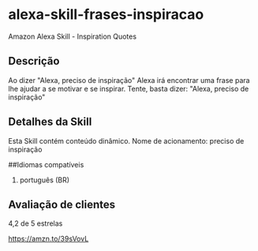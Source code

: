 # alexa-skill-frases-inspiracao
Amazon Alexa Skill  - Inspiration Quotes


## Descrição
Ao dizer "Alexa, preciso de inspiração" Alexa irá encontrar uma frase para lhe ajudar a se motivar e se inspirar.
Tente, basta dizer: "Alexa, preciso de inspiração"

## Detalhes da Skill
Esta Skill contém conteúdo dinâmico.
Nome de acionamento: preciso de inspiração

##Idiomas compatíveis
1. português (BR)

## Avaliação de clientes
4,2 de 5 estrelas

https://amzn.to/39sVovL
